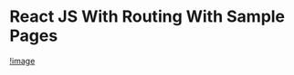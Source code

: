 # React JS With Routing With Sample Pages
[!image](url:https://github.com/pradeep4uhere/react-router-with-pages-sample/blob/master/Screenshot%202023-06-05%20184126.png)
